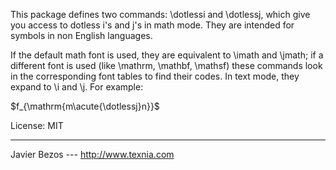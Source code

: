 
This package defines two commands: \dotlessi and \dotlessj, which give 
you access to dotless i's and j's in math mode.  They are intended for 
symbols in non English languages.

If the default math font is used, they are equivalent to \imath and 
\jmath; if a different font is used (like \mathrm, \mathbf, \mathsf) 
these commands look in the corresponding font tables to find their 
codes.  In text mode, they expand to \i and \j.  For example:

$f_{\mathrm{m\acute{\dotlessj}n}}$

License:     MIT
________
Javier Bezos --- http://www.texnia.com






